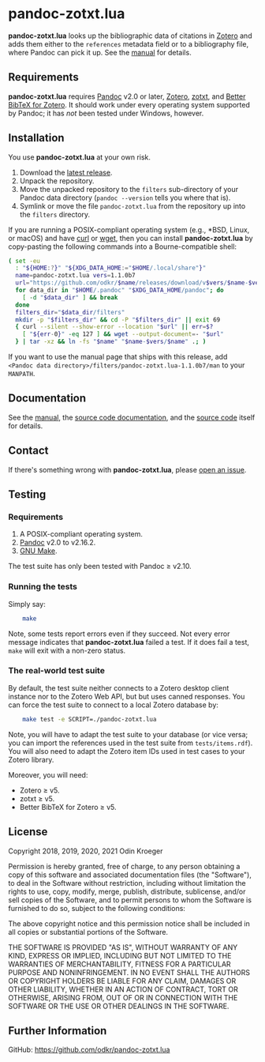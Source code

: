 # pandoc-zotxt.lua

**pandoc-zotxt.lua** looks up the bibliographic data of citations in
[Zotero](https://www.zotero.org/) and adds them either to the `references`
metadata field or to a bibliography file, where Pandoc can pick it up.
See the [manual](man/man1/pandoc-zotxt.lua.rst) for details.


## Requirements

**pandoc-zotxt.lua** requires [Pandoc](https://www.pandoc.org/) v2.0 or later,
[Zotero](https://www.zotero.org/), [zotxt](https://github.com/egh/zotxt/), and
[Better BibTeX for Zotero](https://retorque.re/zotero-better-bibtex/).
It should work under every operating system supported by Pandoc;
it has *not* been tested under Windows, however.


## Installation

You use **pandoc-zotxt.lua** at your own risk.

1. Download the
   [latest release](https://github.com/odkr/pandoc-zotxt.lua/releases/latest).
2. Unpack the repository.
3. Move the unpacked repository to the `filters` sub-directory of your Pandoc
   data directory (`pandoc --version` tells you where that is).
4. Symlink or move the file `pandoc-zotxt.lua` from the repository
   up into the `filters` directory.

If you are running a POSIX-compliant operating system (e.g., *BSD,
Linux, or macOS) and have [curl](https://curl.haxx.se/) or 
[wget](https://www.gnu.org/software/wget/), then you can install
**pandoc-zotxt.lua** by copy-pasting the following commands
into a Bourne-compatible shell:

```sh
( set -eu
  : "${HOME:?}" "${XDG_DATA_HOME:="$HOME/.local/share"}"
  name=pandoc-zotxt.lua vers=1.1.0b7
  url="https://github.com/odkr/$name/releases/download/v$vers/$name-$vers.tgz"
  for data_dir in "$HOME/.pandoc" "$XDG_DATA_HOME/pandoc"; do
    [ -d "$data_dir" ] && break
  done
  filters_dir="$data_dir/filters"
  mkdir -p "$filters_dir" && cd -P "$filters_dir" || exit 69
  { curl --silent --show-error --location "$url" || err=$?
    [ "${err-0}" -eq 127 ] && wget --output-document=- "$url"
  } | tar -xz && ln -fs "$name" "$name-$vers/$name" .; )
```

If you want to use the manual page that ships with this release,
add `<Pandoc data directory>/filters/pandoc-zotxt.lua-1.1.0b7/man`
to your `MANPATH`.


## Documentation

See the [manual](man/man1/pandoc-zotxt.lua.rst),
the [source code documentation](https://odkr.github.io/pandoc-zotxt.lua/),
and the [source code](pandoc-zotxt.lua) itself for details.


## Contact

If there's something wrong with **pandoc-zotxt.lua**, please
[open an issue](https://github.com/odkr/pandoc-zotxt.lua/issues).


## Testing

### Requirements

1. A POSIX-compliant operating system.
2. [Pandoc](https://www.pandoc.org/) v2.0 to v2.16.2.
3. [GNU Make](https://www.gnu.org/software/make/).

The test suite has only been tested with Pandoc ≥ v2.10.

### Running the tests

Simply say:

```sh
    make
```

Note, some tests report errors even if they succeed. Not every error message
indicates that **pandoc-zotxt.lua** failed a test. If it does fail a test,
`make` will exit with a non-zero status.

### The real-world test suite

By default, the test suite neither connects to a Zotero desktop client
instance nor to the Zotero Web API, but but uses canned responses.
You can force the test suite to connect to a local Zotero database by:

```sh
    make test -e SCRIPT=./pandoc-zotxt.lua
```

Note, you will have to adapt the test suite to your database (or vice versa;
you can import the references used in the test suite from `tests/items.rdf`).
You will also need to adapt the Zotero item IDs used in test cases to your
Zotero library.

Moreover, you will need:

* Zotero ≥ v5.
* zotxt ≥ v5.
* Better BibTeX for Zotero ≥ v5.


## License

Copyright 2018, 2019, 2020, 2021 Odin Kroeger

Permission is hereby granted, free of charge, to any person obtaining a copy
of this software and associated documentation files (the "Software"), to deal
in the Software without restriction, including without limitation the rights
to use, copy, modify, merge, publish, distribute, sublicense, and/or sell
copies of the Software, and to permit persons to whom the Software is
furnished to do so, subject to the following conditions:

The above copyright notice and this permission notice shall be included in
all copies or substantial portions of the Software.

THE SOFTWARE IS PROVIDED "AS IS", WITHOUT WARRANTY OF ANY KIND, EXPRESS OR
IMPLIED, INCLUDING BUT NOT LIMITED TO THE WARRANTIES OF MERCHANTABILITY,
FITNESS FOR A PARTICULAR PURPOSE AND NONINFRINGEMENT. IN NO EVENT SHALL THE
AUTHORS OR COPYRIGHT HOLDERS BE LIABLE FOR ANY CLAIM, DAMAGES OR OTHER
LIABILITY, WHETHER IN AN ACTION OF CONTRACT, TORT OR OTHERWISE, ARISING FROM,
OUT OF OR IN CONNECTION WITH THE SOFTWARE OR THE USE OR OTHER DEALINGS IN THE
SOFTWARE.


## Further Information

GitHub: <https://github.com/odkr/pandoc-zotxt.lua>

